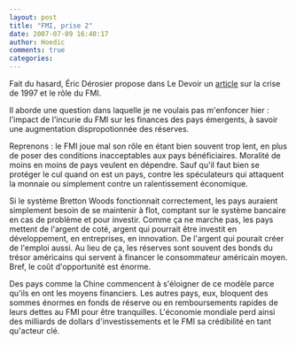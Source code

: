 ```yaml
---
layout: post
title: "FMI, prise 2"
date: 2007-07-09 16:40:17
author: Hoedic
comments: true
categories: 
---
```



Fait du hasard, Éric Dérosier propose dans Le Devoir un [article](http://www.ledevoir.com/2007/07/09/149822.html) sur la crise de 1997 et le rôle du FMI.

Il aborde une question dans laquelle je ne voulais pas m'enfoncer hier : l'impact de l'incurie du FMI sur les finances des pays émergents, à savoir une augmentation dispropotionnée des réserves.

Reprenons : le FMI joue mal son rôle en étant bien souvent trop lent, en plus de poser des conditions inacceptables aux pays bénéficiaires. Moralité de moins en moins de pays veulent en dépendre. Sauf qu'il faut bien se protéger le cul quand on est un pays, contre les spéculateurs qui attaquent la monnaie ou simplement contre un ralentissement économique.

Si le système Bretton Woods fonctionnait correctement, les pays auraient simplement besoin de se maintenir à flot, comptant sur le système bancaire en cas de problème et pour investir. Comme ça ne marche pas, les pays mettent de l'argent de coté, argent qui pourrait être investit en développement, en entreprises, en innovation. De l'argent qui pourait créer de l'emploi aussi. Au lieu de ça, les réserves sont souvent des bonds du trésor américains qui servent à financer le consommateur américain moyen. Bref, le coût d'opportunité est énorme.

Des pays comme la Chine commencent à s'éloigner de ce modèle parce qu'ils en ont les moyens financiers. Les autres pays, eux, bloquent des sommes énormes en fonds de réserve ou en remboursements rapides de leurs dettes au FMI pour être tranquilles. L'économie mondiale perd ainsi des milliards de dollars d'investissements et le FMI sa crédibilité en tant qu'acteur clé.